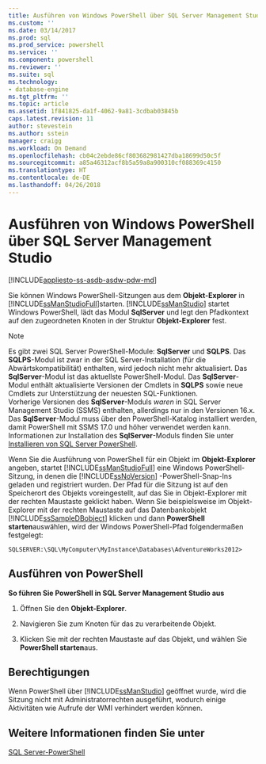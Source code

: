 ```yaml
---
title: Ausführen von Windows PowerShell über SQL Server Management Studio | Microsoft-Dokumentation
ms.custom: ''
ms.date: 03/14/2017
ms.prod: sql
ms.prod_service: powershell
ms.service: ''
ms.component: powershell
ms.reviewer: ''
ms.suite: sql
ms.technology:
- database-engine
ms.tgt_pltfrm: ''
ms.topic: article
ms.assetid: 1f841825-da1f-4062-9a81-3cdbab03845b
caps.latest.revision: 11
author: stevestein
ms.author: sstein
manager: craigg
ms.workload: On Demand
ms.openlocfilehash: cb04c2ebde86cf803682981427dba18699d50c5f
ms.sourcegitcommit: a85a46312acf8b5a59a8a900310cf088369c4150
ms.translationtype: HT
ms.contentlocale: de-DE
ms.lasthandoff: 04/26/2018
---
```

# <a name="run-windows-powershell-from-sql-server-management-studio"></a>Ausführen von Windows PowerShell über SQL Server Management Studio
[!INCLUDE[appliesto-ss-asdb-asdw-pdw-md](../includes/appliesto-ss-asdb-asdw-pdw-md.md)]

Sie können Windows PowerShell-Sitzungen aus dem **Objekt-Explorer** in [!INCLUDE[ssManStudioFull](../includes/ssmanstudiofull-md.md)]starten. [!INCLUDE[ssManStudio](../includes/ssmanstudio-md.md)] startet Windows PowerShell, lädt das Modul **SqlServer** und legt den Pfadkontext auf den zugeordneten Knoten in der Struktur **Objekt-Explorer** fest.  
  

> [!NOTE]
> Es gibt zwei SQL Server PowerShell-Module: **SqlServer** und **SQLPS**. Das **SQLPS**-Modul ist zwar in der SQL Server-Installation (für die Abwärtskompatibilität) enthalten, wird jedoch nicht mehr aktualisiert. Das **SqlServer**-Modul ist das aktuellste PowerShell-Modul. Das **SqlServer**-Modul enthält aktualisierte Versionen der Cmdlets in **SQLPS** sowie neue Cmdlets zur Unterstützung der neuesten SQL-Funktionen.  
> Vorherige Versionen des **SqlServer**-Moduls *waren* in SQL Server Management Studio (SSMS) enthalten, allerdings nur in den Versionen 16.x. Das **SqlServer**-Modul muss über den PowerShell-Katalog installiert werden, damit PowerShell mit SSMS 17.0 und höher verwendet werden kann.
> Informationen zur Installation des **SqlServer**-Moduls finden Sie unter [Installieren von SQL Server PowerShell](download-sql-server-ps-module.md).



Wenn Sie die Ausführung von PowerShell für ein Objekt im **Objekt-Explorer** angeben, startet [!INCLUDE[ssManStudioFull](../includes/ssmanstudiofull-md.md)] eine Windows PowerShell-Sitzung, in denen die [!INCLUDE[ssNoVersion](../includes/ssnoversion-md.md)] -PowerShell-Snap-Ins geladen und registriert wurden. Der Pfad für die Sitzung ist auf den Speicherort des Objekts voreingestellt, auf das Sie in Objekt-Explorer mit der rechten Maustaste geklickt haben. Wenn Sie beispielsweise im Objekt-Explorer mit der rechten Maustaste auf das Datenbankobjekt [!INCLUDE[ssSampleDBobject](../includes/sssampledbobject-md.md)] klicken und dann **PowerShell starten**auswählen, wird der Windows PowerShell-Pfad folgendermaßen festgelegt:  
  
```  
SQLSERVER:\SQL\MyComputer\MyInstance\Databases\AdventureWorks2012>  
```  
  
## <a name="run-powershell"></a>Ausführen von PowerShell  
 **So führen Sie PowerShell in SQL Server Management Studio aus**  
  
1.  Öffnen Sie den **Objekt-Explorer**.  
  
2.  Navigieren Sie zum Knoten für das zu verarbeitende Objekt.  
  
3.  Klicken Sie mit der rechten Maustaste auf das Objekt, und wählen Sie **PowerShell starten**aus.  
  
## <a name="permissions"></a>Berechtigungen  
 Wenn PowerShell über [!INCLUDE[ssManStudio](../includes/ssmanstudio-md.md)] geöffnet wurde, wird die Sitzung nicht mit Administratorrechten ausgeführt, wodurch einige Aktivitäten wie Aufrufe der WMI verhindert werden können.  
  
## <a name="see-also"></a>Weitere Informationen finden Sie unter  
 [SQL Server-PowerShell](sql-server-powershell.md)  
  
  
